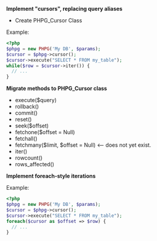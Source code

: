 <b>Implement "cursors", replacing query aliases</b>
* Create PHPG_Cursor Class

Example:

```php
<?php
$phpg = new PHPG('My DB', $params);
$cursor = $phpg->cursor();
$cursor->execute("SELECT * FROM my_table");
while($row = $cursor->iter()) {
  // ...
}
```

<b>Migrate methods to PHPG_Cursor class</b>
* execute($query)
* rollback()
* commit()
* reset()
* seek($offset)
* fetchone($offset = Null)
* fetchall()
* fetchmany($limit, $offset = Null) <-- does not yet exist.
* iter()
* rowcount()
* rows_affected()

<b>Implement foreach-style iterations</b>

Example:

```php
<?php
$phpg = new PHPG('My DB', $params);
$cursor = $phpg->cursor();
$cursor->execute("SELECT * FROM my_table");
foreach($cursor as $offset => $row) {
  // ...
}
